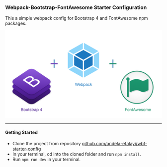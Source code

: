 ### Webpack-Bootstrap-FontAwesome Starter Configuration
This a simple webpack config for Bootstrap 4 and FontAwesome npm packages.

![Alt webpack](/images/wbf.png?raw=true "Screenshot")

***
#### Getting Started

- Clone the project from repository [github.com/andela-efalayi/wbf-starter-config](https://github.com/andela-efalayi/todo-app)
- In your terminal, cd into the cloned folder and run `npm install`.
- Run `npm run dev` in your terminal.
